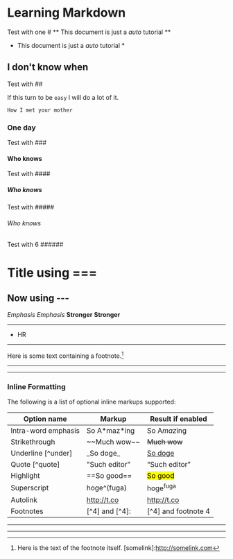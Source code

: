# Learning Markdown
Test with one #
** This document is just a _auto_ tutorial **
* This document is just a *auto* tutorial *

## I don't know when
Test with ##

If this turn to be `easy` I will do a lot of it.

```
How I met your mother
```

### One day
Test with ###

#### Who knows
Test with ####

##### Who knows
Test with #####


###### Who knows
Test with 6 ######

Title using ===
===============

Now using ---
-------------

*Emphasis*
_Emphasis_
**Stronger**
__Stronger__

* * *
* HR
***

Here is some text containing a footnote.[^somesamplefootnote]
[^somesamplefootnote]: Here is the text of the footnote itself.
[somelink]:http://somelink.com



***
***

### Inline Formatting

The following is a list of optional inline markups supported:

Option name         | Markup           | Result if enabled     |
--------------------|------------------|-----------------------|
Intra-word emphasis | So A\*maz\*ing   | So A<em>maz</em>ing   |
Strikethrough       | \~~Much wow\~~   | <del>Much wow</del>   |
Underline [^under]  | \_So doge\_      | <u>So doge</u>        |
Quote [^quote]      | \"Such editor\"  | <q>Such editor</q>    |
Highlight           | \==So good\==    | <mark>So good</mark>  |
Superscript         | hoge\^(fuga)     | hoge<sup>fuga</sup>   |
Autolink            | http://t.co      | <http://t.co>         |
Footnotes           | [\^4] and [\^4]: | [^4] and footnote 4   |

***
***

